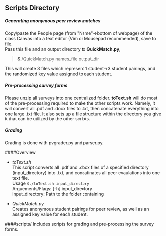 Scripts Directory
---------------------


##### Generating anonymous peer review matches 
Copy/paste the People page (from "Name"-\>bottom of webpage) of the class Canvas into a text editor (Vim or Mousepad recommended), save to file.  
Pass this file and an output directory to **QuickMatch.py**,  
> **$**./QuickMatch.py names\_file output\_dir   

This will create 3 files which represent 1 student-\>3 student pairings, and the randomized key value assigned to each student. 


##### Pre-processing survey forms
Please unzip all surveys into one centralized folder. **toText.sh** will do most of the pre-processing required to make the other scripts work. Namely, it will convert all .pdf and .docx files to .txt, then concatenate everything into one large .txt file. It also sets up a file structure within the directory you give it that can be utilized by the other scripts.    

##### Grading
Grading is done with pvgrader.py and parser.py. 

####Overview
* *toText.sh*   
This script converts all .pdf and .docx files of a specified directory (input\_directory) into .txt, and concatinates all peer evaulations into one text file.  
Usage `$./toText.sh input_directory`  
Arguements/Flags: [-h] input\_directory  
input\_directory: Path to the folder containing   

* *QuickMatch.py*   
Creates anonymous student pairings for peer review, as well as an assigned key value for each student.


####scripts/ 
Includes scripts for grading and pre-processing the survey forms. 

